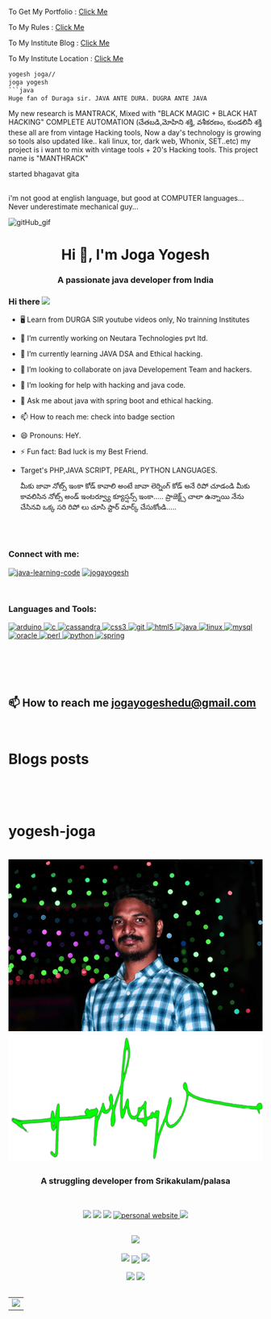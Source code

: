 
<!--

- text in red
+ text in green
! text in orange
# text in gray

 qr codes added 

![iloveyouDeepika_gif_gif_001_gif](https://user-images.githubusercontent.com/36118169/173302465-010f70b2-ff3e-4647-ba90-12d46c9c4f2b.gif)


![Matrix SVG](https://raw.githubusercontent.com/rodrigograca31/rodrigograca31/master/matrix.svg)



![my heart_x264_x264_gif](https://user-images.githubusercontent.com/36118169/173304183-1317a841-1742-4b90-bf17-e63c5379acf5.gif)

యోగేష్ అనే నేను జావా డెవలపర్ నీ... నా మాతృ బాషా

పలాస అబ్బాయి కోడింగ్ లో కింగ్ నీ........... చదివింది మెకానికల్ పని చేసింది కంప్యూటర్స్ లో ఏంటో!!
click me : https://yogeshjoga.github.io/


ఐ లవ్ కోడింగ్!... 
హాకింగ్ అంటే చాలా ఇష్టం... 
 ![yogiMatrix](https://user-images.githubusercontent.com/36118169/173329541-a0447b7e-eb72-4abe-9eef-175bbe125d31.gif)
add some gif's

To Get My Portfolio : <a href="https://yogeshjoga.github.io/">Click Me</a>







```java
 $$$$$$\                                       $$\     $$\                       $$$$$$$\  $$$$$$$$\  $$$$$$\ $$$$$$$$\        
  \_$$  _|                                      $$ |    $$ |                     $$  __$$\ $$  _____|$$  __$$\\__$$  __|    
   $$ |         $$$$$$\  $$$$$$\$$$$\        $$$$$$\   $$$$$$$\   $$$$$$\        $$ |  $$ |$$ |      $$ /  \__|  $$ |                                 
   $$ |         \____$$\ $$  _$$  _$$\       \_$$  _|  $$  __$$\ $$  __$$\       $$$$$$$\ |$$$$$\    \$$$$$$\    $$ |    
   $$ |         $$$$$$$ |$$ / $$ / $$ |        $$ |    $$ |  $$ |$$$$$$$$ |      $$  __$$\ $$  __|    \____$$\   $$ |    
   $$ |        $$  __$$ |$$ | $$ | $$ |        $$ |$$\ $$ |  $$ |$$   ____|      $$ |  $$ |$$ |      $$\   $$ |  $$ |    
  $$$$$$\       \$$$$$$$ |$$ | $$ | $$ |        \$$$$  |$$ |  $$ |\$$$$$$$\      $$$$$$$  |$$$$$$$$\ \$$$$$$  |  $$ |    
  \______|       \_______|\__| \__| \__|         \____/ \__|  \__| \_______|      \_______/ \________| \______/   \__|                                         
          
          
$$$$$$\        $$$$$$\   $$$$$$\  $$\   $$\             $$\                 $$\   $$\
\_$$  _|      $$  __$$\ $$  __$$\ $$$\  $$ |            $$ |                \__|  $$ |
  $$ |        $$ /  \__|$$ /  $$ |$$$$\ $$ |       $$$$$$$ | $$$$$$\        $$\ $$$$$$\
  $$ |        $$ |      $$$$$$$$ |$$ $$\$$ |      $$  __$$ |$$  __$$\       $$ |\_$$  _|
  $$ |        $$ |      $$  __$$ |$$ \$$$$ |      $$ /  $$ |$$ /  $$ |      $$ |  $$ |
  $$ |        $$ |  $$\ $$ |  $$ |$$ |\$$$ |      $$ |  $$ |$$ |  $$ |      $$ |  $$ |$$\
$$$$$$\       \$$$$$$  |$$ |  $$ |$$ | \$$ |      \$$$$$$$ |\$$$$$$  |      $$ |  \$$$$  |                                              
\______|       \______/ \__|  \__|\__|  \__|       \_______| \______/       \__|   \____/


$$$$$$\                                                     $$\      $$\ $$$$$$\ $$\   $$\ $$\   $$\ $$$$$$$$\ $$$$$$$\
\_$$  _|                                                    $$ | $\  $$ |\_$$  _|$$$\  $$ |$$$\  $$ |$$  _____|$$  __$$\
  $$ |         $$$$$$\  $$$$$$\$$$$\         $$$$$$\        $$ |$$$\ $$ |  $$ |  $$$$\ $$ |$$$$\ $$ |$$ |      $$ |  $$ |
  $$ |         \____$$\ $$  _$$  _$$\        \____$$\       $$ $$ $$\$$ |  $$ |  $$ $$\$$ |$$ $$\$$ |$$$$$\    $$$$$$$  |       
  $$ |         $$$$$$$ |$$ / $$ / $$ |       $$$$$$$ |      $$$$  _$$$$ |  $$ |  $$ \$$$$ |$$ \$$$$ |$$  __|   $$  __$$<         
  $$ |        $$  __$$ |$$ | $$ | $$ |      $$  __$$ |      $$$  / \$$$ |  $$ |  $$ |\$$$ |$$ |\$$$ |$$ |      $$ |  $$ |
$$$$$$\       \$$$$$$$ |$$ | $$ | $$ |      \$$$$$$$ |      $$  /   \$$ |$$$$$$\ $$ | \$$ |$$ | \$$ |$$$$$$$$\ $$ |  $$ |
\______|       \_______|\__| \__| \__|       \_______|      \__/     \__|\______|\__|  \__|\__|  \__|\________|\__|  \__|                     


$$$$$$$$\              $$\                           $$\                 $$\      $$\ $$\     $$\       $$$$$$$\   $$$$$$\ $$\     $$\ 
\__$$  __|             $$ |                          \__|                $$$\    $$$ |\$$\   $$  |      $$  __$$\ $$  __$$\\$$\   $$  |  
   $$ | $$$$$$\   $$$$$$$ | $$$$$$\  $$\   $$\       $$\  $$$$$$$\       $$$$\  $$$$ | \$$\ $$  /       $$ |  $$ |$$ /  $$ |\$$\ $$  /
   $$ |$$  __$$\ $$  __$$ | \____$$\ $$ |  $$ |      $$ |$$  _____|      $$\$$\$$ $$ |  \$$$$  /        $$ |  $$ |$$$$$$$$ | \$$$$  /
   $$ |$$ /  $$ |$$ /  $$ | $$$$$$$ |$$ |  $$ |      $$ |\$$$$$$\        $$ \$$$  $$ |   \$$  /         $$ |  $$ |$$  __$$ |  \$$  / 
   $$ |$$ |  $$ |$$ |  $$ |$$  __$$ |$$ |  $$ |      $$ | \____$$\       $$ |\$  /$$ |    $$ |          $$ |  $$ |$$ |  $$ |   $$ |
   $$ |\$$$$$$  |\$$$$$$$ |\$$$$$$$ |\$$$$$$$ |      $$ |$$$$$$$  |      $$ | \_/ $$ |    $$ |          $$$$$$$  |$$ |  $$ |   $$ |
   \__| \______/  \_______| \_______| \____$$ |      \__|\_______/       \__|     \__|    \__|          \_______/ \__|  \__|   \__|
                                     $$\   $$ |
                                     \$$$$$$  |
                                      \______/
                                      
                                      
                                      
   _____  ____  _____    _             _                                    _ _   _       __  __ ______ 
  / ____|/ __ \|  __ \  (_)           | |                                  (_) | | |     |  \/  |  ____|
 | |  __| |  | | |  | |  _ ___    __ _| |_      ____ _ _   _ ___  __      ___| |_| |__   | \  / | |__   
 | | |_ | |  | | |  | | | / __|  / _` | \ \ /\ / / _` | | | / __| \ \ /\ / / | __| '_ \  | |\/| |  __|  
 | |__| | |__| | |__| | | \__ \ | (_| | |\ V  V / (_| | |_| \__ \  \ V  V /| | |_| | | | | |  | | |____ 
  \_____|\____/|_____/  |_|___/  \__,_|_| \_/\_/ \__,_|\__, |___/   \_/\_/ |_|\__|_| |_| |_|  |_|______|
                                                        __/ |                                           
                                                       |___/                                            

-->


To Get My Portfolio : <a href="https://yogeshjoga.github.io/">Click Me</a>

To My Rules : <a href="https://yogeshjoga.github.io/live.html">Click Me</a>

To My Institute Blog : <a href="https://cybersecuritywithyogeshjoga.business.site/?utm_source=gmb&utm_medium=referral">Click Me</a>

To My Institute Location : <a href="https://www.google.com/search?sxsrf=ALiCzsbBVMJQtpV0eqtWgY4-Mx95B0WrSA%3A1667323360145&q=cyber%20security%20with%20yogesh%20joga&stick=H4sIAAAAAAAAAONgU1I1qDBONE5JtDRIMjJItLAwME2xMqiwMLFIMzJKNDc1SzI0SjJLWcQqn1yZlFqkUJyaXFqUWVKpUJ5ZkqFQmZ-eWpyhkJWfnggAMfMJqksAAAA&mat=CZsdB76IMmZA&ved=2ahUKEwiGpe3Ev437AhX8jdgFHfIIAS0QrMcEegQICRAC](https://www.google.com/search?sxsrf=ALiCzsbBVMJQtpV0eqtWgY4-Mx95B0WrSA%3A1667323360145&q=cyber%20security%20with%20yogesh%20joga&stick=H4sIAAAAAAAAAONgU1I1qDBONE5JtDRIMjJItLAwME2xMqiwMLFIMzJKNDc1SzI0SjJLWcQqn1yZlFqkUJyaXFqUWVKpUJ5ZkqFQmZ-eWpyhkJWfnggAMfMJqksAAAA&mat=CZsdB76IMmZA&ved=2ahUKEwiGpe3Ev437AhX8jdgFHfIIAS0QrMcEegQICRAC](https://www.google.com/search?sxsrf=ALiCzsbBVMJQtpV0eqtWgY4-Mx95B0WrSA%3A1667323360145&q=cyber%20security%20with%20yogesh%20joga&stick=H4sIAAAAAAAAAONgU1I1qDBONE5JtDRIMjJItLAwME2xMqiwMLFIMzJKNDc1SzI0SjJLWcQqn1yZlFqkUJyaXFqUWVKpUJ5ZkqFQmZ-eWpyhkJWfnggAMfMJqksAAAA&mat=CZsdB76IMmZA&ved=2ahUKEwiGpe3Ev437AhX8jdgFHfIIAS0QrMcEegQICRAC">Click Me</a>


```
yogesh joga//
joga yogesh
```java
Huge fan of Duraga sir. JAVA ANTE DURA. DUGRA ANTE JAVA
```


My new research is MANTRACK, Mixed with "BLACK MAGIC + BLACK HAT HACKING" COMPLETE AUTOMATION (చేతబడి,మోహిని శక్తి, వశీకరణం, కుండలినీ శక్తి  these all are from vintage Hacking tools, Now a day's technology is growing so tools also updated like.. kali linux, tor, dark web, Whonix, SET..etc) my project is i want to mix with vintage tools + 20's Hacking tools.   This project name is "MANTHRACK"
     
started bhagavat gita

<br>
i'm not good at english language, but good at COMPUTER languages...
Never underestimate mechanical guy...

![gitHub_gif](https://user-images.githubusercontent.com/36118169/173306151-3a46ad7e-4582-452f-8d29-39349db58bfb.gif)





<h1 align="center">Hi 👋, I'm Joga Yogesh</h1>
<h3 align="center">A passionate java developer from India</h3>




### Hi there  ![](https://komarev.com/ghpvc/?username=yogeshjoga)



- 🖥️ Learn from DURGA SIR youtube videos only, No trainning Institutes 
- 🔭 I’m currently working on Neutara Technologies pvt ltd.
- 🌱 I’m currently learning JAVA DSA and Ethical hacking.
- 👯 I’m looking to collaborate on java Developement Team and hackers.
- 🤔 I’m looking for help with hacking and java code.
- 💬 Ask me about java with spring boot and ethical hacking.
- 📫 How to reach me: check into badge section
- 😄 Pronouns: HeY.
- ⚡ Fun fact: Bad luck is my Best Friend.
- Target's PHP,JAVA SCRIPT, PEARL, PYTHON LANGUAGES.


   మీకు జావా నోట్స్ ఇంకా కోడ్ కావాలి అంటే జావా లెర్నింగ్ కోడ్ అనే రిపో చూడండి మీకు కావలిసిన నోట్స్ అండ్ ఇంటర్వ్యూ క్యూస్షన్స్ ఇంకా.....
   ప్రాజెక్ట్స్ చాలా ఉన్నాయి నేను చేసినవి ఒక్క సరి రిపో లు చూసి స్టార్ మార్క్ చేసుకోండి.....
   
   <br>
    <br>
   </div>
   
   
  
<h3 align="left">Connect with me:</h3>
<p align="left">
<a href="https://dev.to/java-learning-code" target="blank"><img align="center" src="https://raw.githubusercontent.com/rahuldkjain/github-profile-readme-generator/master/src/images/icons/Social/devto.svg" alt="java-learning-code" height="30" width="40" /></a>
<a href="https://twitter.com/jogayogesh" target="blank"><img align="center" src="https://raw.githubusercontent.com/rahuldkjain/github-profile-readme-generator/master/src/images/icons/Social/twitter.svg" alt="jogayogesh" height="30" width="40" /></a>
</p>


 <br>
  
   
   
<h3 align="left">Languages and Tools:</h3>
<p align="left"> <a href="https://www.arduino.cc/" target="_blank" rel="noreferrer"> <img src="https://cdn.worldvectorlogo.com/logos/arduino-1.svg" alt="arduino" width="40" height="40"/> </a> <a href="https://www.cprogramming.com/" target="_blank" rel="noreferrer"> <img src="https://raw.githubusercontent.com/devicons/devicon/master/icons/c/c-original.svg" alt="c" width="40" height="40"/> </a> <a href="https://cassandra.apache.org/" target="_blank" rel="noreferrer"> <img src="https://www.vectorlogo.zone/logos/apache_cassandra/apache_cassandra-icon.svg" alt="cassandra" width="40" height="40"/> </a> <a href="https://www.w3schools.com/css/" target="_blank" rel="noreferrer"> <img src="https://raw.githubusercontent.com/devicons/devicon/master/icons/css3/css3-original-wordmark.svg" alt="css3" width="40" height="40"/> </a> <a href="https://git-scm.com/" target="_blank" rel="noreferrer"> <img src="https://www.vectorlogo.zone/logos/git-scm/git-scm-icon.svg" alt="git" width="40" height="40"/> </a> <a href="https://www.w3.org/html/" target="_blank" rel="noreferrer"> <img src="https://raw.githubusercontent.com/devicons/devicon/master/icons/html5/html5-original-wordmark.svg" alt="html5" width="40" height="40"/> </a> <a href="https://www.java.com" target="_blank" rel="noreferrer"> <img src="https://raw.githubusercontent.com/devicons/devicon/master/icons/java/java-original.svg" alt="java" width="40" height="40"/> </a> <a href="https://www.linux.org/" target="_blank" rel="noreferrer"> <img src="https://raw.githubusercontent.com/devicons/devicon/master/icons/linux/linux-original.svg" alt="linux" width="40" height="40"/> </a> <a href="https://www.mysql.com/" target="_blank" rel="noreferrer"> <img src="https://raw.githubusercontent.com/devicons/devicon/master/icons/mysql/mysql-original-wordmark.svg" alt="mysql" width="40" height="40"/> </a> <a href="https://www.oracle.com/" target="_blank" rel="noreferrer"> <img src="https://raw.githubusercontent.com/devicons/devicon/master/icons/oracle/oracle-original.svg" alt="oracle" width="40" height="40"/> </a> <a href="https://www.perl.org/" target="_blank" rel="noreferrer"> <img src="https://api.iconify.design/logos-perl.svg" alt="perl" width="40" height="40"/> </a> <a href="https://www.python.org" target="_blank" rel="noreferrer"> <img src="https://raw.githubusercontent.com/devicons/devicon/master/icons/python/python-original.svg" alt="python" width="40" height="40"/> </a> <a href="https://spring.io/" target="_blank" rel="noreferrer"> <img src="https://www.vectorlogo.zone/logos/springio/springio-icon.svg" alt="spring" width="40" height="40"/> </a> </p>



 <br>
  <br>
  

   
   

 <br>
   <br>
   




## 📫 How to reach me **jogayogeshedu@gmail.com**
 <br>
  
# Blogs posts
<!-- BLOG-POST-LIST:START -->
<!-- BLOG-POST-LIST:END -->
 <br>
  <br>
   <br>

# yogesh-joga 

<h1 align="center">
   
  <img src="https://github.com/yogeshjoga/c-learning-30-days/blob/master/my_photo_git.jpg">
   
  

  <img src="https://github.com/yogeshjoga/yogeshjoga/blob/main/CROPED%20SIGNATURE.png" style="width:800px;height:250px;">
  </a>
  </a>
</h1>
<h3 align="center">A struggling developer from Srikakulam/palasa</h3>
<br>
<!-- badge start -->
<p align="center">
  <!-- Github badge -->
  <a href="https://github.com/yogeshjoga" target="_blank"><img src="https://img.shields.io/badge/GitHub-yogeshjoga-brightgreen"></a>
  <!-- Blog badge -->
  <a href="https://chatwith.io/s/617ab3d1a9ef6" target="_blank"><img src="https://img.shields.io/badge/WhatsApp-yogeshjoga-orange"></a>
  <!-- Instagram badge -->
 <a href="https://www.instagram.com/just_yogi_yadav" target="_blank"><img src="https://img.shields.io/badge/Instagram-justyogi-yellow"></a>
   
   
   
   
  <!-- Personal website Badge -->
<a href="https://www.google.com/search?sxsrf=ALiCzsYN9pLGQBHZ_rv1OAojZAK20_X7Mw:1655107517798&q=joga+yogesh&tbm=isch&chips=q:joga+yogesh,online_chips:jogayogesh:IaeKXlb5TRQ%3D&usg=AI4_-kRLjuMYYuHCPDovmLH9wKJg5IocXw&sa=X&ved=2ahUKEwiTiaf9-6n4AhXM7jgGHdhSDV8QgIoDKAd6BAgEEBo&biw=1536&bih=674&dpr=1.25" target="_blank">
    <img src="https://img.shields.io/badge/Google-yogesh joga-blue "ALT =" personal website ">
  </a>
   
   
  <!-- Visitor badge -->
 <img src="https://visitor-badge.glitch.me/badge?page_id=yogeshjoga&left_color=green&right_color=red">
</p>

<!-- badge end -->
<br>
<!-- Github trophy🏆start -->
<div align="center"> <img src="https://github-profile-trophy.vercel.app/?username=yogeshjoga&theme=onedark&row=1&column=6&no-frame=true&no-bg=true"> </div>
<!-- Github trophy🏆end -->
<br>
<!-- Github Continuous clock in start -->
<div align="center">
  <img width="150" src="https://cdn.jsdelivr.net/gh/sun0225SUN/photos/images/202108300310676.png" />
  <img align="center" src="https://github-readme-streak-stats.herokuapp.com/?user=yogeshjoga&theme=dark&hide_border=true" />
  <img width="150" src="https://cdn.jsdelivr.net/gh/sun0225SUN/photos/images/202108300312623.png" />
</div>
<!-- Github Continuous clock in end -->
<br>
<!-- Statistical card start -->
<div align="center">
  <img height="137px" src="https://github-readme-stats.vercel.app/api?username=yogeshjoga&hide_title=true&hide_border=true&show_icons=trueline_height=21&text_color=000&icon_color=000&bg_color=0,ea6161,ffc64d,fffc4d,52fa5a&theme=graywhite" />
   <img height="137px" src="https://github-readme-stats.vercel.app/api/top-langs/?username=yogeshjoga&hide_title=true&hide_border=true&layout=compact&langs_count=6&text_color=000&icon_color=fff&bg_color=0,52fa5a,4dfcff,c64dff&theme=graywhite" />
</div>
<!-- Statistical card end -->
<br>

<table align="center">
  <tr>
    <td>
      <img src="https://activity-graph.herokuapp.com/graph?username=yogeshjoga&theme=dracula&bg_color=FF000000&hide_border=true" />
    </td>
  </tr>
</table>








